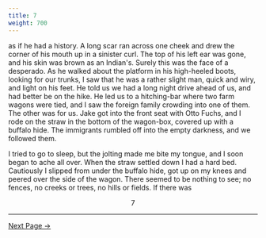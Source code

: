 ```yaml
---
title: 7
weight: 700
---
```


as if he had a history. A long scar ran across one cheek and drew the corner of his mouth up in a sinister curl. The top of his left ear was gone, and his skin was brown as an Indian's. Surely this was the face of a desperado. As he walked about the platform in his high-heeled boots, looking for our trunks, I saw that he was a rather slight man, quick and wiry, and light on his feet. He told us we had a long night drive ahead of us, and had better be on the hike. He led us to a hitching-bar where two farm wagons were tied, and I saw the foreign family crowding into one of them. The other was for us. Jake got into the front seat with Otto Fuchs, and I rode on the straw in the bottom of the wagon-box, covered up with a buffalo hide. The immigrants rumbled off into the empty darkness, and we followed them.

I tried to go to sleep, but the jolting made me bite my tongue, and I soon began to ache all over. When the straw settled down I had a hard bed. Cautiously I slipped from under the buffalo hide, got up on my knees and peered over the side of the wagon. There seemed to be nothing to see; no fences, no creeks or trees, no hills or fields. If there was

<div style="text-align: center">7</div>

---

[Next Page →](/part-one/chapter-one/8)